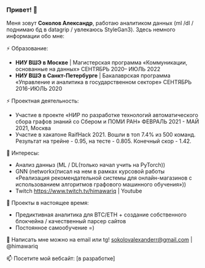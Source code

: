 ### Привет! 🦎

Меня зовут **Соколов Александр**, работаю аналитиком данных (ml /dl / поднимаю бд в datagrip / увлекаюсь StyleGan3). Здесь немного информации обо мне:

⚡ Образование: <br>
- **НИУ ВШЭ в Москве** | Магистерская программа «Коммуникации, основанные на данных»  СЕНТЯБРЬ 2020– ИЮЛЬ 2022
- **НИУ ВШЭ в Санкт-Петербурге** | Бакалаврская программа «Управление и аналитика в государственном секторе» СЕНТЯБРЬ 2016-ИЮЛЬ 2020

⚡ Проектная деятельность:
- Участие в проекте «НИР по разработке технологий автоматического сбора графов знаний со Сбером и ПОМИ РАН» ФЕВРАЛЬ 2021 - МАЙ 2021, Москва
- Участие в хакатоне RaifHack 2021. Вошли в топ 7.4% из 500 команд. Результат на трейне - 0.95, на тесте - 0.805. Конечный скор - 1.42.

🌱 Интересы:
- Анализ данныз (ML / DL(только начал учить на PyTorch))
- GNN (networkx(писал на нем в рамках курсовой работы «Реализация рекомендательной системы для онлайн-магазинов с использованием алгоритмов графового машинного обучения»))
- Twitch https://www.twitch.tv/himawariq | Youtube

🔭 Проекты в настоящее время:
- Предиктивная аналитика для BTC/ETH + создание собственного блокчейна / качественный парсер сайтов
- Постоянное самообучение =)

💬 Написать мне можно на email или tg! sokolovalexanderr@gmail.com | @himawariq

📫 Посетите мой вебсайт: [в разработке]
<!--
**himawariq/himawariq** is a ✨ _special_ ✨ repository because its `README.md` (this file) appears on your GitHub profile.

Here are some ideas to get you started:

- 🔭 I’m currently working on ...
- 🌱 I’m currently learning ...
- 👯 I’m looking to collaborate on ...
- 🤔 I’m looking for help with ...
- 💬 Ask me about ...
- 📫 How to reach me: ...
- 😄 Pronouns: ...
- ⚡ Fun fact: ...
-->
